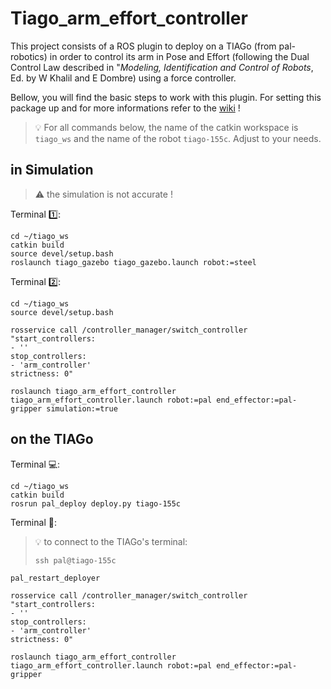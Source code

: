 # Tiago_arm_effort_controller

This project consists of a ROS plugin to deploy on a TIAGo (from pal-robotics) in order to control its arm in Pose and Effort (following the Dual Control Law described in "*Modeling, Identification and Control of Robots*,  Ed. by W Khalil and E Dombre) using a force controller.

Bellow, you will find the basic steps to work with this plugin. For setting this package up and for more informations refer to the [wiki](https://github.com/aip-primeca-occitanie/tiago_arm_effort_controller/wiki) !

> :bulb: For all commands below, the name of the catkin workspace is `tiago_ws` and the name of the robot `tiago-155c`. Adjust to your needs.

## in Simulation

> :warning: the simulation is not accurate !

Terminal :one::
```
cd ~/tiago_ws
catkin build
source devel/setup.bash
roslaunch tiago_gazebo tiago_gazebo.launch robot:=steel
```

Terminal :two::
```
cd ~/tiago_ws
source devel/setup.bash
```
```
rosservice call /controller_manager/switch_controller "start_controllers:
- ''
stop_controllers:
- 'arm_controller'
strictness: 0" 
```
```
roslaunch tiago_arm_effort_controller tiago_arm_effort_controller.launch robot:=pal end_effector:=pal-gripper simulation:=true
```

## on the TIAGo

Terminal :computer::
```
cd ~/tiago_ws
catkin build
rosrun pal_deploy deploy.py tiago-155c
```
Terminal :robot::

> :bulb: to connect to the TIAGo's terminal:
> ```
> ssh pal@tiago-155c
> ```

```
pal_restart_deployer
```
```
rosservice call /controller_manager/switch_controller "start_controllers:
- ''
stop_controllers:
- 'arm_controller'
strictness: 0" 
```
```
roslaunch tiago_arm_effort_controller tiago_arm_effort_controller.launch robot:=pal end_effector:=pal-gripper
```
